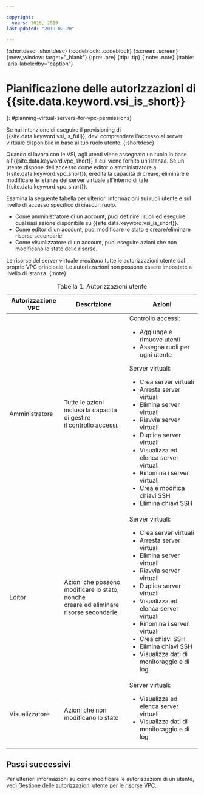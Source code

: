 ```yaml
---

copyright:
  years: 2018, 2019
lastupdated: "2019-02-20"

---
```


{:shortdesc: .shortdesc}
{:codeblock: .codeblock}
{:screen: .screen}
{:new_window: target="_blank"}
{:pre: .pre}
{:tip: .tip}
{:note: .note}
{:table: .aria-labeledby="caption"}

# Pianificazione delle autorizzazioni di {{site.data.keyword.vsi_is_short}}
{: #planning-virtual-servers-for-vpc-permissions}

Se hai intenzione di eseguire il provisioning di {{site.data.keyword.vsi_is_full}}, devi comprendere l'accesso al server virtuale disponibile in base al tuo ruolo utente.
{:shortdesc}

Quando si lavora con le VSI, agli utenti viene assegnato un ruolo in base all'{{site.data.keyword.vpc_short}} a cui viene fornito un'istanza. Se un utente dispone dell'accesso come editor o amministratore a {{site.data.keyword.vpc_short}}, eredita la capacità di creare, eliminare e modificare le istanze del server virtuale all'interno di tale {{site.data.keyword.vpc_short}}.

Esamina la seguente tabella per ulteriori informazioni sui ruoli utente e sul livello di accesso specifico di ciascun ruolo.

* Come amministratore di un account, puoi definire i ruoli ed eseguire qualsiasi azione disponibile su {{site.data.keyword.vsi_is_short}}.
* Come editor di un account, puoi modificare lo stato e creare/eliminare risorse secondarie.
* Come visualizzatore di un account, puoi eseguire azioni che non modificano lo stato delle risorse.

Le risorse del server virtuale *ereditano* tutte le autorizzazioni utente dal proprio VPC principale. Le autorizzazioni non possono essere impostate a livello di istanza.
{:note}

<table>
<CAPTION>Tabella 1. Autorizzazioni utente</CAPTION>
<THEAD>
<TR>
<th>Autorizzazione VPC</th>
<th>Descrizione</th>
<th>Azioni</th>
</TR>
</THEAD>
<TBODY>
<tr>
<td>Amministratore</td>
<td>Tutte le azioni inclusa la capacità di gestire <br>
il controllo accessi.</td>
<td>
Controllo accessi:
<ul>
<li>Aggiunge e rimuove utenti</li>
<li>Assegna ruoli per ogni utente</li>
</ul>
<p>
Server virtuali:
<ul>
<li>Crea server virtuali</li>
<li>Arresta server virtuali</li>
<li>Elimina server virtuali</li>
<li>Riavvia server virtuali</li>
<li>Duplica server virtuali</li>
<!-- <li>Resize virtual servers</li> -->
<!-- <li>Add and delete vNICs</li> -->
<!-- <li>Attach and delete volumes</li> -->
<li>Visualizza ed elenca server virtuali</li>
<li>Rinomina i server virtuali</li>
<!-- <li>Create image snapshots</li> -->
<!-- <li>Delete image snapshots</li> -->
<!-- <li>Create virtual servers off of image snapshots</li> -->
<li>Crea e modifica chiavi SSH</li>
<li>Elimina chiavi SSH</li>
<!-- <li>Add autoscaling policies</li> -->
<!-- <li>Delete autoscaling policies</li> -->
<!-- <li>Modify autoscaling policies</li> -->
<!-- <li>View monitoring and log data</li> -->
<!-- <li>Modify alarms and notifications from monitoring</li> -->
</ul>
</p>
</td>
</tr>
<tr>
<td>Editor</td>
<td>Azioni che possono modificare lo stato, nonché <br>
creare ed eliminare risorse secondarie.</td>
<td>
Server virtuali:
<ul>
<li>Crea server virtuali</li>
<li>Arresta server virtuali</li>
<li>Elimina server virtuali</li>
<li>Riavvia server virtuali</li>
<li>Duplica server virtuali</li>
<!-- <li>Resize virtual servers</li> -->
<!-- <li>Add and delete vNICs</li> -->
<!-- <li>Attach and detach volumes</li> -->
<li>Visualizza ed elenca server virtuali</li>
<li>Rinomina i server virtuali</li>
<!-- <li>Create image snapshots</li> -->
<!-- <li>Delete image snapshots</li> -->
<!-- <li>Create virtual servers off of image snapshots</li> -->
<li>Crea chiavi SSH</li>
<li>Elimina chiavi SSH</li>
<!-- <li>Add autoscaling policies</li> -->
<!-- <li>Delete autoscaling policies</li> -->
<!-- <li>Modify autoscaling policies</li> -->
<li>Visualizza dati di monitoraggio e di log</li>
<!-- <li>Modify alarms and notifications from monitoring</li> -->
</ul>     
</td>
</tr>
<tr>
<td>Visualizzatore</td>
<td>Azioni che non modificano lo stato</td>
<td>
Server virtuali:
<ul>
<li>Visualizza ed elenca server virtuali</li>
<!-- <li>View and list image snapshots</li> -->
<li>Visualizza dati di monitoraggio e di log</li>
</ul>
</td>
</tr>
</TBODY>
</table>

## Passi successivi
Per ulteriori informazioni su come modificare le autorizzazioni di un utente, vedi [Gestione delle autorizzazioni utente per le risorse VPC](/docs/infrastructure/vpc?topic=vpc-managing-user-permissions-for-vpc-resources).
